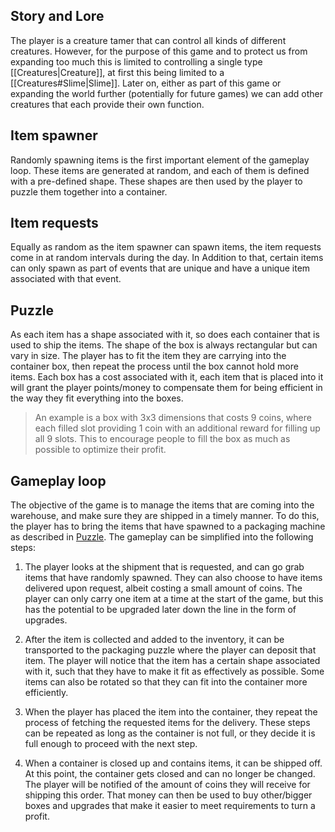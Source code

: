 ## Story and Lore
The player is a creature tamer that can control all kinds of different creatures. However, for the purpose of this game and to protect us from expanding too much this is limited to controlling a single type [[Creatures|Creature]], at first this being limited to a [[Creatures#Slime|Slime]]. Later on, either as part of this game or expanding the world further (potentially for future games) we can add other creatures that each provide their own function.
## Item spawner
Randomly spawning items is the first important element of the gameplay loop. These items are generated at random, and each of them is defined with a pre-defined shape. These shapes are then used by the player to puzzle them together into a container.
## Item requests
Equally as random as the item spawner can spawn items, the item requests come in at random intervals during the day. In Addition to that, certain items can only spawn as part of events that are unique and have a unique item associated with that event.
## Puzzle
As each item has a shape associated with it, so does each container that is used to ship the items. The shape of the box is always rectangular but can vary in size. The player has to fit the item they are carrying into the container box, then repeat the process until the box cannot hold more items. Each box has a cost associated with it, each item that is placed into it will grant the player points/money to compensate them for being efficient in the way they fit everything into the boxes. 

> An example is a box with 3x3 dimensions that costs 9 coins, where each filled slot providing 1 coin with an additional reward for filling up all 9 slots. This to encourage people to fill the box as much as possible to optimize their profit.
## Gameplay loop

The objective of the game is to manage the items that are coming into the warehouse, and make sure they are shipped in a timely manner. To do this, the player has to bring the items that have spawned to a packaging machine as described in [Puzzle](#puzzle). The gameplay can be simplified into the following steps:
1. The player looks at the shipment that is requested, and can go grab items that have randomly spawned. They can also choose to have items delivered upon request, albeit costing a small amount of coins. The player can only carry one item at a time at the start of the game, but this has the potential to be upgraded later down the line in the form of upgrades.

2. After the item is collected and added to the inventory, it can be transported to the packaging puzzle where the player can deposit that item. The player will notice that the item has a certain shape associated with it, such that they have to make it fit as effectively as possible. Some items can also be rotated so that they can fit into the container more efficiently.

3. When the player has placed the item into the container, they repeat the process of fetching the requested items for the delivery. These steps can be repeated as long as the container is not full, or they decide it is full enough to proceed with the next step.

4. When a container is closed up and contains items, it can be shipped off. At this point, the container gets closed and can no longer be changed. The player will be notified of the amount of coins they will receive for shipping this order. That money can then be used to buy other/bigger boxes and upgrades that make it easier to meet requirements to turn a profit.

